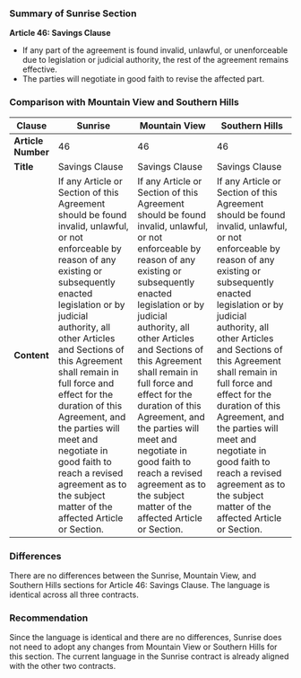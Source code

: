 ### Summary of Sunrise Section
**Article 46: Savings Clause**
- If any part of the agreement is found invalid, unlawful, or unenforceable due to legislation or judicial authority, the rest of the agreement remains effective.
- The parties will negotiate in good faith to revise the affected part.

### Comparison with Mountain View and Southern Hills

| Clause | Sunrise | Mountain View | Southern Hills |
|-------|---------|---------------|----------------|
| **Article Number** | 46 | 46 | 46 |
| **Title** | Savings Clause | Savings Clause | Savings Clause |
| **Content** | If any Article or Section of this Agreement should be found invalid, unlawful, or not enforceable by reason of any existing or subsequently enacted legislation or by judicial authority, all other Articles and Sections of this Agreement shall remain in full force and effect for the duration of this Agreement, and the parties will meet and negotiate in good faith to reach a revised agreement as to the subject matter of the affected Article or Section. | If any Article or Section of this Agreement should be found invalid, unlawful, or not enforceable by reason of any existing or subsequently enacted legislation or by judicial authority, all other Articles and Sections of this Agreement shall remain in full force and effect for the duration of this Agreement, and the parties will meet and negotiate in good faith to reach a revised agreement as to the subject matter of the affected Article or Section. | If any Article or Section of this Agreement should be found invalid, unlawful, or not enforceable by reason of any existing or subsequently enacted legislation or by judicial authority, all other Articles and Sections of this Agreement shall remain in full force and effect for the duration of this Agreement, and the parties will meet and negotiate in good faith to reach a revised agreement as to the subject matter of the affected Article or Section. |

### Differences
There are no differences between the Sunrise, Mountain View, and Southern Hills sections for Article 46: Savings Clause. The language is identical across all three contracts.

### Recommendation
Since the language is identical and there are no differences, Sunrise does not need to adopt any changes from Mountain View or Southern Hills for this section. The current language in the Sunrise contract is already aligned with the other two contracts.